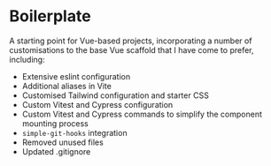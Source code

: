 # Boilerplate

A starting point for Vue-based projects, incorporating a number of customisations to the base Vue scaffold that I have come to prefer, including:

- Extensive eslint configuration
- Additional aliases in Vite
- Customised Tailwind configuration and starter CSS
- Custom Vitest and Cypress configuration
- Custom Vitest and Cypress commands to simplify the component mounting process
- `simple-git-hooks` integration
- Removed unused files
- Updated .gitignore
